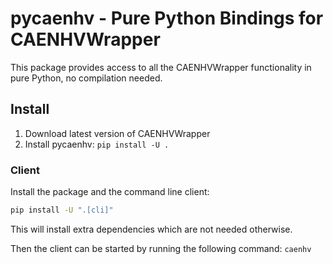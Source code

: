 # pycaenhv - Pure Python Bindings for CAENHVWrapper

This package provides access to all the CAENHVWrapper functionality in pure Python, no compilation needed.

## Install

1. Download latest version of CAENHVWrapper
2. Install pycaenhv: `pip install -U .`

### Client

Install the package and the command line client:
```bash
pip install -U ".[cli]"
```
This will install extra dependencies which are not needed otherwise.

Then the client can be started by running the following command: `caenhv`
